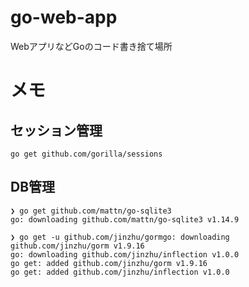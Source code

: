 # go-web-app

WebアプリなどGoのコード書き捨て場所

# メモ

## セッション管理

```
go get github.com/gorilla/sessions
```

## DB管理

```
❯ go get github.com/mattn/go-sqlite3
go: downloading github.com/mattn/go-sqlite3 v1.14.9

❯ go get -u github.com/jinzhu/gormgo: downloading github.com/jinzhu/gorm v1.9.16
go: downloading github.com/jinzhu/inflection v1.0.0
go get: added github.com/jinzhu/gorm v1.9.16
go get: added github.com/jinzhu/inflection v1.0.0
```

